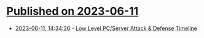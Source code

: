 # [Published on 2023-06-11](index.md)

* [2023-06-11, 14:34:36](https://lobste.rs/s/0yurrb/low_level_pc_server_attack_defense) - [Low Level PC/Server Attack & Defense Timeline](https://darkmentor.com/timeline.html)
